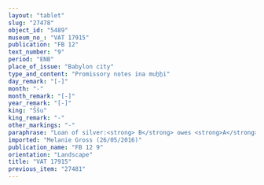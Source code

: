 ```yaml
---
layout: "tablet"
slug: "27478"
object_id: "5489"
museum_no_: "VAT 17915"
publication: "FB 12"
text_number: "9"
period: "ENB"
place_of_issue: "Babylon city"
type_and_content: "Promissory notes ina muẖẖi"
day_remark: "[-]"
month: "-"
month_remark: "[-]"
year_remark: "[-]"
king: "Ššu"
king_remark: "-"
other_markings: "-"
paraphrase: "Loan of silver:<strong> B</strong> owes <strong>A</strong> 1/2 mina of silver without interest (<em>qaqqadu</em>). The remainder of the operative section and the witness list are not preserved.<br /> &nbsp;<br /> <strong>A</strong> = Ahu-&scaron;ub&scaron;i//[&hellip;]; <strong>B</strong> = [&hellip;]<br /> &nbsp;"
imported: "Melanie Gross (26/05/2016)"
publication_name: "FB 12 9"
orientation: "Landscape"
title: "VAT 17915"
previous_item: "27481"
---
```

